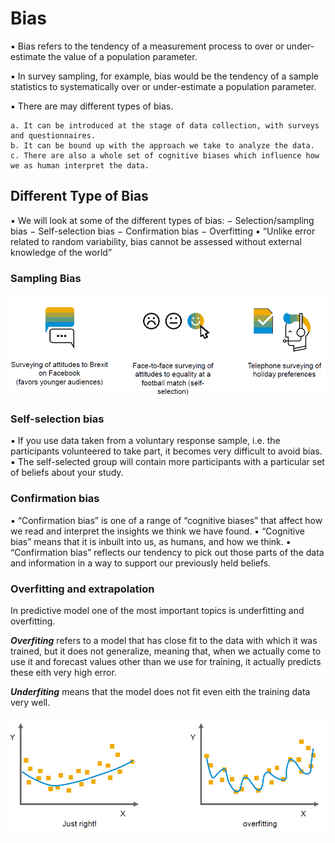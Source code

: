 # Bias

▪ Bias refers to the tendency of a measurement process to over or under-estimate the value of a population parameter.

▪ In survey sampling, for example, bias would be the tendency of a sample statistics to systematically over or under-estimate a population parameter.

▪ There are may different types of bias.

    a. It can be introduced at the stage of data collection, with surveys and questionnaires.
    b. It can be bound up with the approach we take to analyze the data.
    c. There are also a whole set of cognitive biases which influence how we as human interpret the data.

## Different Type of Bias

▪ We will look at some of the different types of
bias:
− Selection/sampling bias
− Self-selection bias
− Confirmation bias
− Overfitting
▪ “Unlike error related to random variability, bias
cannot be assessed without external knowledge
of the world”

### Sampling Bias

![Sampling Bias](SamplingBias.png)

### Self-selection bias

▪ If you use data taken from a voluntary response sample,
i.e. the participants volunteered to take part, it becomes
very difficult to avoid bias.
▪ The self-selected group will contain more participants
with a particular set of beliefs about your study.

### Confirmation bias

▪ “Confirmation bias” is one of a range of
“cognitive biases” that affect how we read
and interpret the insights we think we have
found.
▪ “Cognitive bias” means that it is inbuilt into
us, as humans, and how we think.
▪ “Confirmation bias” reflects our tendency
to pick out those parts of the data and
information in a way to support our
previously held beliefs.

### Overfitting and extrapolation

In predictive model one of the most important topics is underfitting and overfitting.

_**Overfiting**_ refers to a model that has close fit to the data with which it was trained, but it does not generalize, meaning that, when we actually come to use it and forecast values other than we use for training, it actually predicts these eith very high error.

_**Underfiting**_ means that the model does not fit even eith the training data very well.

![Overfitting & Extrapolation](OverfittingExtrapolation.png)
